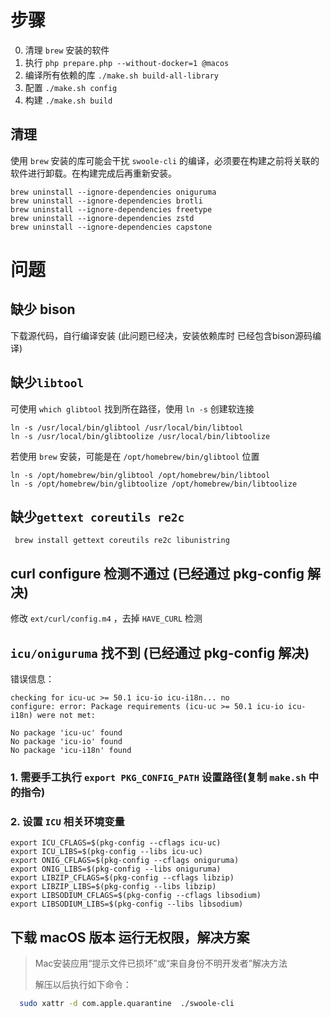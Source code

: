# 步骤

0. 清理 `brew` 安装的软件
1. 执行 `php prepare.php --without-docker=1 @macos`
2. 编译所有依赖的库 `./make.sh build-all-library`
3. 配置 `./make.sh config`
4. 构建 `./make.sh build`

## 清理

使用 `brew` 安装的库可能会干扰 `swoole-cli` 的编译，必须要在构建之前将关联的软件进行卸载。在构建完成后再重新安装。

```shell
brew uninstall --ignore-dependencies oniguruma
brew uninstall --ignore-dependencies brotli
brew uninstall --ignore-dependencies freetype
brew uninstall --ignore-dependencies zstd
brew uninstall --ignore-dependencies capstone

```

# 问题

## 缺少 bison

下载源代码，自行编译安装 (此问题已经决，安装依赖库时 已经包含bison源码编译)

## 缺少`libtool`

可使用 `which glibtool` 找到所在路径，使用 `ln -s` 创建软连接

```shell
ln -s /usr/local/bin/glibtool /usr/local/bin/libtool
ln -s /usr/local/bin/glibtoolize /usr/local/bin/libtoolize
```

若使用 `brew` 安装，可能是在 `/opt/homebrew/bin/glibtool` 位置

```shell
ln -s /opt/homebrew/bin/glibtool /opt/homebrew/bin/libtool
ln -s /opt/homebrew/bin/glibtoolize /opt/homebrew/bin/libtoolize
```

## 缺少`gettext coreutils re2c`

```shell
 brew install gettext coreutils re2c libunistring
```

## curl configure 检测不通过 (已经通过 pkg-config 解决)

修改 `ext/curl/config.m4` ，去掉 `HAVE_CURL` 检测

## `icu/oniguruma` 找不到  (已经通过 pkg-config 解决)

错误信息：

```
checking for icu-uc >= 50.1 icu-io icu-i18n... no
configure: error: Package requirements (icu-uc >= 50.1 icu-io icu-i18n) were not met:

No package 'icu-uc' found
No package 'icu-io' found
No package 'icu-i18n' found
```

### 1. 需要手工执行 `export PKG_CONFIG_PATH` 设置路径(复制 `make.sh` 中的指令)

### 2. 设置 `ICU` 相关环境变量

```shell
export ICU_CFLAGS=$(pkg-config --cflags icu-uc)
export ICU_LIBS=$(pkg-config --libs icu-uc)
export ONIG_CFLAGS=$(pkg-config --cflags oniguruma)
export ONIG_LIBS=$(pkg-config --libs oniguruma)
export LIBZIP_CFLAGS=$(pkg-config --cflags libzip)
export LIBZIP_LIBS=$(pkg-config --libs libzip)
export LIBSODIUM_CFLAGS=$(pkg-config --cflags libsodium)
export LIBSODIUM_LIBS=$(pkg-config --libs libsodium)
```


## 下载 macOS 版本 运行无权限，解决方案

>  Mac安装应用“提示文件已损坏”或“来自身份不明开发者”解决方法
>
> 解压以后执行如下命令：

```bash
  sudo xattr -d com.apple.quarantine  ./swoole-cli
```

